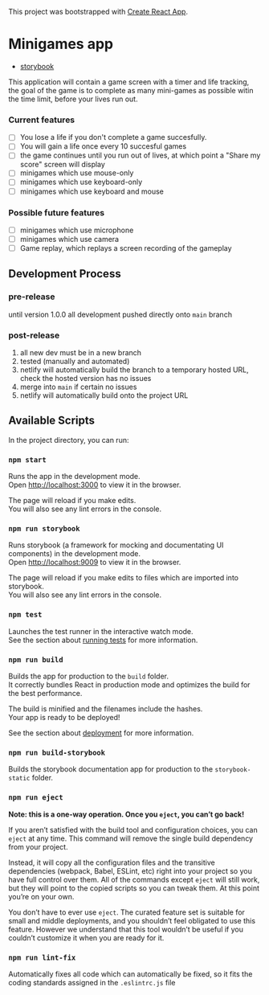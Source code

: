 This project was bootstrapped with [Create React App](https://github.com/facebook/create-react-app).

# Minigames app

- [storybook](https://storybook-minigames.georgewl.dev/)
<!-- - [application](https://minigames.georgewl.dev/) -->

This application will contain a game screen with a timer and life tracking, the goal of the game is to complete as many mini-games as possible witin the time limit, before your lives run out.

### Current features

- [ ] You lose a life if you don't complete a game succesfully.
- [ ] You will gain a life once every 10 succesful games
- [ ] the game continues until you run out of lives, at which point a "Share my score" screen will display
- [ ] minigames which use mouse-only
- [ ] minigames which use keyboard-only
- [ ] minigames which use keyboard and mouse

### Possible future features

- [ ] minigames which use microphone
- [ ] minigames which use camera
- [ ] Game replay, which replays a screen recording of the gameplay

## Development Process

### pre-release
until version 1.0.0 all development pushed directly onto `main` branch 

### post-release
1. all new dev must be in a new branch
2. tested (manually and automated) 
4. netlify will automatically build the branch to a temporary hosted URL, check the hosted version has no issues
5. merge into `main` if certain no issues
6. netlify will automatically build onto the project URL

## Available Scripts

In the project directory, you can run:

### `npm start`

Runs the app in the development mode.\
Open [http://localhost:3000](http://localhost:3000) to view it in the browser.

The page will reload if you make edits.\
You will also see any lint errors in the console.

### `npm run storybook`

Runs storybook (a framework for mocking and documentating UI components) in the development mode.\
Open [http://localhost:9009](http://localhost:9009) to view it in the browser.

The page will reload if you make edits to files which are imported into storybook.\
You will also see any lint errors in the console.

### `npm test`

Launches the test runner in the interactive watch mode.\
See the section about [running tests](https://facebook.github.io/create-react-app/docs/running-tests) for more information.

### `npm run build`

Builds the app for production to the `build` folder.\
It correctly bundles React in production mode and optimizes the build for the best performance.

The build is minified and the filenames include the hashes.\
Your app is ready to be deployed!

See the section about [deployment](https://facebook.github.io/create-react-app/docs/deployment) for more information.

### `npm run build-storybook`

Builds the storybook documentation app for production to the `storybook-static` folder.

### `npm run eject`

**Note: this is a one-way operation. Once you `eject`, you can’t go back!**

If you aren’t satisfied with the build tool and configuration choices, you can `eject` at any time. This command will remove the single build dependency from your project.

Instead, it will copy all the configuration files and the transitive dependencies (webpack, Babel, ESLint, etc) right into your project so you have full control over them. All of the commands except `eject` will still work, but they will point to the copied scripts so you can tweak them. At this point you’re on your own.

You don’t have to ever use `eject`. The curated feature set is suitable for small and middle deployments, and you shouldn’t feel obligated to use this feature. However we understand that this tool wouldn’t be useful if you couldn’t customize it when you are ready for it.

### `npm run lint-fix`

Automatically fixes all code which can automatically be fixed, so it fits the coding standards assigned in the `.eslintrc.js` file
